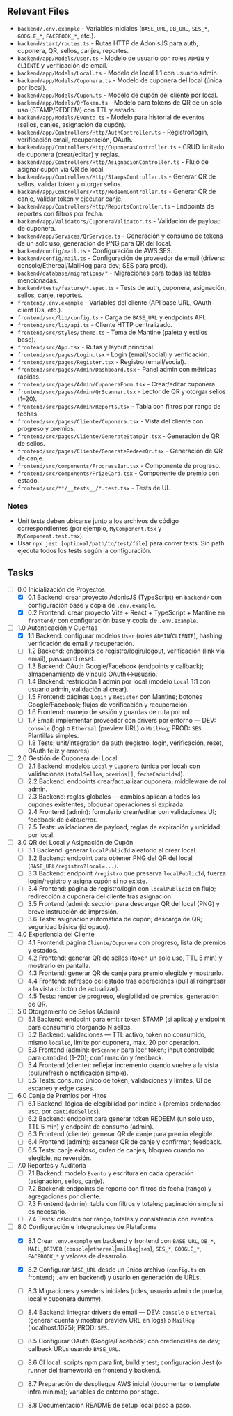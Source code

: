 ## Relevant Files

- `backend/.env.example` - Variables iniciales (`BASE_URL`, `DB_URL`, `SES_*`, `GOOGLE_*`, `FACEBOOK_*`, etc.).
- `backend/start/routes.ts` - Rutas HTTP de AdonisJS para auth, cuponera, QR, sellos, canjes, reportes.
- `backend/app/Models/User.ts` - Modelo de usuario con roles `ADMIN` y `CLIENTE` y verificación de email.
- `backend/app/Models/Local.ts` - Modelo de local 1:1 con usuario admin.
- `backend/app/Models/Cuponera.ts` - Modelo de cuponera del local (única por local).
- `backend/app/Models/Cupon.ts` - Modelo de cupón del cliente por local.
- `backend/app/Models/QrToken.ts` - Modelo para tokens de QR de un solo uso (STAMP/REDEEM) con TTL y estado.
- `backend/app/Models/Evento.ts` - Modelo para historial de eventos (sellos, canjes, asignación de cupón).
- `backend/app/Controllers/Http/AuthController.ts` - Registro/login, verificación email, recuperación, OAuth.
- `backend/app/Controllers/Http/CuponerasController.ts` - CRUD limitado de cuponera (crear/editar) y reglas.
- `backend/app/Controllers/Http/AsignacionController.ts` - Flujo de asignar cupón via QR de local.
- `backend/app/Controllers/Http/StampsController.ts` - Generar QR de sellos, validar token y otorgar sellos.
- `backend/app/Controllers/Http/RedeemController.ts` - Generar QR de canje, validar token y ejecutar canje.
- `backend/app/Controllers/Http/ReportsController.ts` - Endpoints de reportes con filtros por fecha.
- `backend/app/Validators/CuponeraValidator.ts` - Validación de payload de cuponera.
- `backend/app/Services/QrService.ts` - Generación y consumo de tokens de un solo uso; generación de PNG para QR del local.
- `backend/config/mail.ts` - Configuración de AWS SES.
 - `backend/config/mail.ts` - Configuración de proveedor de email (drivers: console/Ethereal/MailHog para dev; SES para prod).
- `backend/database/migrations/*` - Migraciones para todas las tablas mencionadas.
- `backend/tests/feature/*.spec.ts` - Tests de auth, cuponera, asignación, sellos, canje, reportes.
- `frontend/.env.example` - Variables del cliente (API base URL, OAuth client IDs, etc.).
- `frontend/src/lib/config.ts` - Carga de `BASE_URL` y endpoints API.
- `frontend/src/lib/api.ts` - Cliente HTTP centralizado.
- `frontend/src/styles/theme.ts` - Tema de Mantine (paleta y estilos base).
- `frontend/src/App.tsx` - Rutas y layout principal.
- `frontend/src/pages/Login.tsx` - Login (email/social) y verificación.
- `frontend/src/pages/Register.tsx` - Registro (email/social).
- `frontend/src/pages/Admin/Dashboard.tsx` - Panel admin con métricas rápidas.
- `frontend/src/pages/Admin/CuponeraForm.tsx` - Crear/editar cuponera.
- `frontend/src/pages/Admin/QrScanner.tsx` - Lector de QR y otorgar sellos (1–20).
- `frontend/src/pages/Admin/Reports.tsx` - Tabla con filtros por rango de fechas.
- `frontend/src/pages/Cliente/Cuponera.tsx` - Vista del cliente con progreso y premios.
- `frontend/src/pages/Cliente/GenerateStampQr.tsx` - Generación de QR de sellos.
- `frontend/src/pages/Cliente/GenerateRedeemQr.tsx` - Generación de QR de canje.
- `frontend/src/components/ProgressBar.tsx` - Componente de progreso.
- `frontend/src/components/PrizeCard.tsx` - Componente de premio con estado.
- `frontend/src/**/__tests__/*.test.tsx` - Tests de UI.

### Notes

- Unit tests deben ubicarse junto a los archivos de código correspondientes (por ejemplo, `MyComponent.tsx` y `MyComponent.test.tsx`).
- Usar `npx jest [optional/path/to/test/file]` para correr tests. Sin path ejecuta todos los tests según la configuración.

## Tasks

- [ ] 0.0 Inicialización de Proyectos
  - [x] 0.1 Backend: crear proyecto AdonisJS (TypeScript) en `backend/` con configuración base y copia de `.env.example`.
  - [x] 0.2 Frontend: crear proyecto Vite + React + TypeScript + Mantine en `frontend/` con configuración base y copia de `.env.example`.

- [ ] 1.0 Autenticación y Cuentas
  - [x] 1.1 Backend: configurar modelos `User` (roles `ADMIN`/`CLIENTE`), hashing, verificación de email y recuperación.
  - [ ] 1.2 Backend: endpoints de registro/login/logout, verificación (link vía email), password reset.
  - [ ] 1.3 Backend: OAuth Google/Facebook (endpoints y callback); almacenamiento de vínculo OAuth↔usuario.
  - [ ] 1.4 Backend: restricción 1 admin por local (modelo `Local` 1:1 con usuario admin, validación al crear).
  - [ ] 1.5 Frontend: páginas `Login` y `Register` con Mantine; botones Google/Facebook; flujos de verificación y recuperación.
  - [ ] 1.6 Frontend: manejo de sesión y guardas de ruta por rol.
  - [ ] 1.7 Email: implementar proveedor con drivers por entorno — DEV: `console` (log) o `Ethereal` (preview URL) o `MailHog`; PROD: `SES`. Plantillas simples.
  - [ ] 1.8 Tests: unit/integration de auth (registro, login, verificación, reset, OAuth felíz y errores).

- [ ] 2.0 Gestión de Cuponera del Local
  - [ ] 2.1 Backend: modelos `Local` y `Cuponera` (única por local) con validaciones (`totalSellos`, `premios[]`, `fechaCaducidad`).
  - [ ] 2.2 Backend: endpoints crear/actualizar cuponera; middleware de rol admin.
  - [ ] 2.3 Backend: reglas globales — cambios aplican a todos los cupones existentes; bloquear operaciones si expirada.
  - [ ] 2.4 Frontend (admin): formulario crear/editar con validaciones UI; feedback de éxito/error.
  - [ ] 2.5 Tests: validaciones de payload, reglas de expiración y unicidad por local.

- [ ] 3.0 QR del Local y Asignación de Cupón
  - [ ] 3.1 Backend: generar `localPublicId` aleatorio al crear local.
  - [ ] 3.2 Backend: endpoint para obtener PNG del QR del local (`BASE_URL/registro?local=...`).
  - [ ] 3.3 Backend: endpoint `/registro` que preserva `localPublicId`, fuerza login/registro y asigna cupón si no existe.
  - [ ] 3.4 Frontend: página de registro/login con `localPublicId` en flujo; redirección a cuponera del cliente tras asignación.
  - [ ] 3.5 Frontend (admin): sección para descargar QR del local (PNG) y breve instrucción de impresión.
  - [ ] 3.6 Tests: asignación automática de cupón; descarga de QR; seguridad básica (id opaco).

- [ ] 4.0 Experiencia del Cliente
  - [ ] 4.1 Frontend: página `Cliente/Cuponera` con progreso, lista de premios y estados.
  - [ ] 4.2 Frontend: generar QR de sellos (token un solo uso, TTL 5 min) y mostrarlo en pantalla.
  - [ ] 4.3 Frontend: generar QR de canje para premio elegible y mostrarlo.
  - [ ] 4.4 Frontend: refresco del estado tras operaciones (pull al reingresar a la vista o botón de actualizar).
  - [ ] 4.5 Tests: render de progreso, elegibilidad de premios, generación de QR.

- [ ] 5.0 Otorgamiento de Sellos (Admin)
  - [ ] 5.1 Backend: endpoint para emitir token STAMP (si aplica) y endpoint para consumirlo otorgando N sellos.
  - [ ] 5.2 Backend: validaciones — TTL activo, token no consumido, mismo `localId`, límite por cuponera, máx. 20 por operación.
  - [ ] 5.3 Frontend (admin): `QrScanner` para leer token; input controlado para cantidad (1–20); confirmación y feedback.
  - [ ] 5.4 Frontend (cliente): reflejar incremento cuando vuelve a la vista (pull/refresh o notificación simple).
  - [ ] 5.5 Tests: consumo único de token, validaciones y límites, UI de escaneo y edge cases.

- [ ] 6.0 Canje de Premios por Hitos
  - [ ] 6.1 Backend: lógica de elegibilidad por índice `k` (premios ordenados asc. por `cantidadSellos`).
  - [ ] 6.2 Backend: endpoint para generar token REDEEM (un solo uso, TTL 5 min) y endpoint de consumo (admin).
  - [ ] 6.3 Frontend (cliente): generar QR de canje para premio elegible.
  - [ ] 6.4 Frontend (admin): escanear QR de canje y confirmar; feedback.
  - [ ] 6.5 Tests: canje exitoso, orden de canjes, bloqueo cuando no elegible, no reversión.

- [ ] 7.0 Reportes y Auditoría
  - [ ] 7.1 Backend: modelo `Evento` y escritura en cada operación (asignación, sellos, canje).
  - [ ] 7.2 Backend: endpoints de reporte con filtros de fecha (rango) y agregaciones por cliente.
  - [ ] 7.3 Frontend (admin): tabla con filtros y totales; paginación simple si es necesario.
  - [ ] 7.4 Tests: cálculos por rango, totales y consistencia con eventos.

- [ ] 8.0 Configuración e Integraciones de Plataforma
  - [x] 8.1 Crear `.env.example` en backend y frontend con `BASE_URL`, `DB_*`, `MAIL_DRIVER` (`console`|`ethereal`|`mailhog`|`ses`), `SES_*`, `GOOGLE_*`, `FACEBOOK_*` y valores de desarrollo.
  - [x] 8.2 Configurar `BASE_URL` desde un único archivo (`config.ts` en frontend; `.env` en backend) y usarlo en generación de URLs.
  - [ ] 8.3 Migraciones y seeders iniciales (roles, usuario admin de prueba, local y cuponera dummy).
  - [ ] 8.4 Backend: integrar drivers de email — DEV: `console` o `Ethereal` (generar cuenta y mostrar preview URL en logs) o `MailHog` (localhost:1025); PROD: `SES`.
  - [ ] 8.5 Configurar OAuth (Google/Facebook) con credenciales de dev; callback URLs usando `BASE_URL`.
  - [ ] 8.6 CI local: scripts npm para lint, build y test; configuración Jest (o runner del framework) en frontend y backend.
  - [ ] 8.7 Preparación de despliegue AWS inicial (documentar o template infra mínima); variables de entorno por stage.
  - [ ] 8.8 Documentación README de setup local paso a paso.



